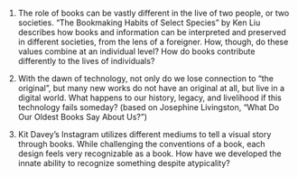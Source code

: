 1.  The role of books can be vastly different in the live of two people,
    or two societies. “The Bookmaking Habits of Select Species” by Ken
    Liu describes how books and information can be interpreted and
    preserved in different societies, from the lens of a foreigner. How,
    though, do these values combine at an individual level? How do books
    contribute differently to the lives of individuals?

2.  With the dawn of technology, not only do we lose connection to “the
    original”, but many new works do not have an original at all, but
    live in a digital world. What happens to our history, legacy, and
    livelihood if this technology fails someday? (based on Josephine
    Livingston, “What Do Our Oldest Books Say About Us?”)

3.  Kit Davey’s Instagram utilizes different mediums to tell a visual
    story through books. While challenging the conventions of a book,
    each design feels very recognizable as a book. How have we developed
    the innate ability to recognize something despite atypicality?


